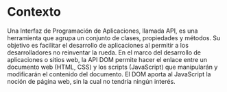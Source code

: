 # Contexto
Una Interfaz de Programación de Aplicaciones, llamada API, es una herramienta que agrupa un conjunto de clases, propiedades y métodos. Su objetivo es facilitar el desarrollo de aplicaciones al permitir a los desarrolladores no reinventar la rueda. En el marco del desarrollo de aplicaciones o sitios web, la API DOM permite hacer el enlace entre un documento web (HTML, CSS) y los scripts (JavaScript) que manipularán y modificarán el contenido del documento. El DOM aporta al JavaScript la noción de página web, sin la cual no tendría ningún interés.